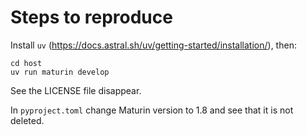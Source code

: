# Steps to reproduce

Install `uv` (https://docs.astral.sh/uv/getting-started/installation/), then:

```shell
cd host
uv run maturin develop
```

See the LICENSE file disappear.

In `pyproject.toml` change Maturin version to 1.8 and see that it is not deleted.